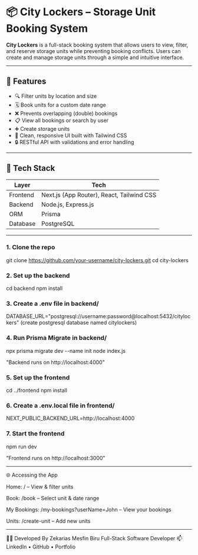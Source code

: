 # 📦 City Lockers – Storage Unit Booking System

**City Lockers** is a full-stack booking system that allows users to view, filter, and reserve storage units while preventing booking conflicts. Users can create and manage storage units through a simple and intuitive interface.

---

## 🚀 Features

- 🔍 Filter units by location and size
- 🗓 Book units for a custom date range
- ❌ Prevents overlapping (double) bookings
- 📋 View all bookings or search by user
- ➕ Create storage units
- 🧼 Clean, responsive UI built with Tailwind CSS
- 🔒 RESTful API with validations and error handling

---

## 🧱 Tech Stack

| Layer       | Tech                         |
|-------------|------------------------------|
| Frontend    | Next.js (App Router), React, Tailwind CSS |
| Backend     | Node.js, Express.js          |
| ORM         | Prisma                       |
| Database    | PostgreSQL                   |

---
### 1. Clone the repo
git clone https://github.com/your-username/city-lockers.git
cd city-lockers

### 2. Set up the backend
cd backend
npm install

### 3. Create a .env file in backend/
DATABASE_URL="postgresql://username:password@localhost:5432/citylockers" (create postgresql database named citylockers)

### 4. Run Prisma Migrate in backend/
npx prisma migrate dev --name init
node index.js

"Backend runs on http://localhost:4000"

### 5. Set up the frontend
cd ../frontend
npm install

### 6. Create a .env.local file in frontend/
NEXT_PUBLIC_BACKEND_URL=http://localhost:4000

### 7. Start the frontend
npm run dev

"Frontend runs on http://localhost:3000"

---

🌐 Accessing the App

Home: / – View & filter units

Book: /book – Select unit & date range

My Bookings: /my-bookings?userName=John – View your bookings

Units: /create-unit – Add new units

---

👨‍💻 Developed By
Zekarias Mesfin Biru
Full-Stack Software Developer 
📫 LinkedIn • GitHub • Portfolio





